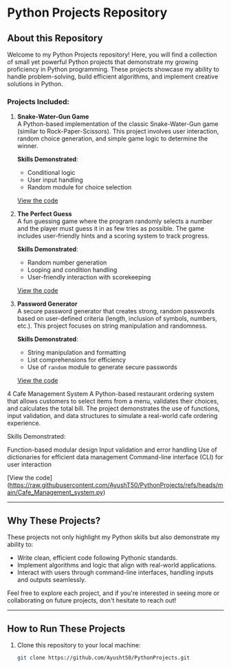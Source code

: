 # Python Projects Repository

## About this Repository

Welcome to my Python Projects repository! Here, you will find a collection of small yet powerful Python projects that demonstrate my growing proficiency in Python programming. These projects showcase my ability to handle problem-solving, build efficient algorithms, and implement creative solutions in Python.

### Projects Included:
1. **Snake-Water-Gun Game**  
   A Python-based implementation of the classic Snake-Water-Gun game (similar to Rock-Paper-Scissors). This project involves user interaction, random choice generation, and simple game logic to determine the winner.

   **Skills Demonstrated**: 
   - Conditional logic
   - User input handling
   - Random module for choice selection

   [View the code](https://raw.githubusercontent.com/AyushT50/PythonProjects/refs/heads/main/Snake_Water_Gun_Game.py) 

2. **The Perfect Guess**  
   A fun guessing game where the program randomly selects a number and the player must guess it in as few tries as possible. The game includes user-friendly hints and a scoring system to track progress.

   **Skills Demonstrated**: 
   - Random number generation
   - Looping and condition handling
   - User-friendly interaction with scorekeeping

   [View the code](https://raw.githubusercontent.com/AyushT50/PythonProjects/refs/heads/main/The_Perfect_Guess.py)

3. **Password Generator**  
   A secure password generator that creates strong, random passwords based on user-defined criteria (length, inclusion of symbols, numbers, etc.). This project focuses on string manipulation and randomness.

   **Skills Demonstrated**: 
   - String manipulation and formatting
   - List comprehensions for efficiency
   - Use of `random` module to generate secure passwords

   [View the code](https://raw.githubusercontent.com/AyushT50/PythonProjects/refs/heads/main/password_generator.py) 

4 Cafe Management System
A Python-based restaurant ordering system that allows customers to select items from a menu, validates their choices, and calculates the total bill. The project demonstrates the use of functions, input validation, and data structures to simulate a real-world cafe ordering experience.

Skills Demonstrated:

Function-based modular design
Input validation and error handling
Use of dictionaries for efficient data management
Command-line interface (CLI) for user interaction

   [View the code]
(https://raw.githubusercontent.com/AyushT50/PythonProjects/refs/heads/main/Cafe_Management_system.py)

---

## Why These Projects?

These projects not only highlight my Python skills but also demonstrate my ability to:
- Write clean, efficient code following Pythonic standards.
- Implement algorithms and logic that align with real-world applications.
- Interact with users through command-line interfaces, handling inputs and outputs seamlessly.
  
Feel free to explore each project, and if you're interested in seeing more or collaborating on future projects, don't hesitate to reach out!

---

## How to Run These Projects

1. Clone this repository to your local machine:
   ```bash
   git clone https://github.com/Ayusht50/PythonProjects.git

